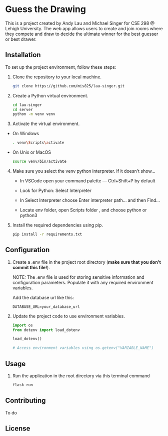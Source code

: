# Guess the Drawing

This is a project created by Andy Lau and Michael Singer for CSE 298 @ Lehigh University. The web app allows users to create and join rooms where they compete and draw to decide the ultimate winner for the best guesser or best drawer.  

## Installation

To set up the project environment, follow these steps:

1. Clone the repository to your local machine.

   ```bash
   git clone https://github.com/mis825/lau-singer.git
2. Create a Python virtual environment.

   ```bash
   cd lau-singer
   cd server
   python -m venv venv
3. Activate the virtual environment. 

- On Windows
    ```bash 
    . venv\Scripts\activate
- On Unix or MacOS
    ```bash
    source venv/bin/activate
4. Make sure you select the venv python interpreter. If it doesn't show...
    - In VSCode open your command palette — Ctrl+Shift+P by default

    - Look for Python: Select Interpreter

    - In Select Interpreter choose Enter interpreter path... and then Find...

    - Locate env folder, open Scripts folder , and choose python or python3

5. Install the required dependencies using pip.
    ```bash
    pip install -r requirements.txt

## Configuration 
1. Create a .env file in the project root directory (**make sure that you don't commit this file!**).

    NOTE: The .env file is used for storing sensitive information and configuration parameters. Populate it with any required environment variables.

    Add the database url like this: 
    ```env
    DATABASE_URL=your_database_url 

2. Update the project code to use environment variables.
    ```python
    import os
    from dotenv import load_dotenv

    load_dotenv()

    # Access environment variables using os.getenv("VARIABLE_NAME")

## Usage
1. Run the application in the root directory via this terminal command
    ```bash
    flask run 

## Contributing
To do

## License 



